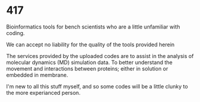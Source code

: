# 417
Bioinformatics tools for bench scientists who are a little unfamiliar with coding.

We can accept no liability for the quality of the tools provided herein 

The services provided by the uploaded codes are to assist in the analysis of molecular dynamics (MD) simulation data. To better understand the movement
and interactions between proteins; either in solution or embedded in membrane. 

I'm new to all this stuff myself, and so some codes will be a little clunky to the more experianced person. 
